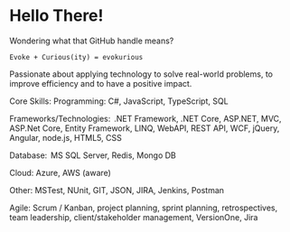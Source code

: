 # Hello There!

Wondering what that GitHub handle means?

`Evoke + Curious(ity) = evokurious`

Passionate about applying technology to solve real-world problems, to improve efficiency and to have a positive impact.

Core Skills:
Programming:
C#, JavaScript, TypeScript, SQL

Frameworks/Technologies: 
.NET Framework, .NET Core, ASP.NET, MVC, ASP.Net Core, Entity Framework, LINQ, WebAPI, REST API, WCF, jQuery, Angular, node.js, HTML5, CSS

Database: 
MS SQL Server, Redis, Mongo DB

Cloud:
Azure, AWS (aware)

Other:
MSTest, NUnit, GIT, JSON, JIRA, Jenkins, Postman

Agile:
Scrum / Kanban, project planning, sprint planning, retrospectives, team leadership, client/stakeholder management, VersionOne, Jira
